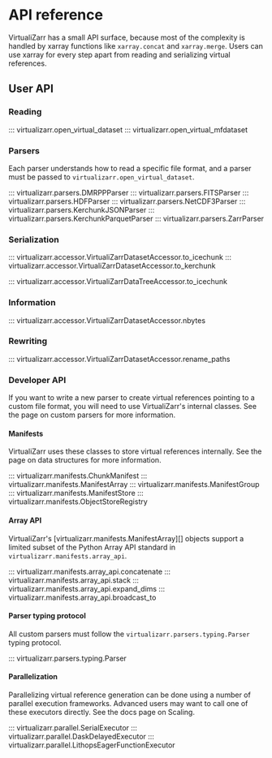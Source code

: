 # API reference

VirtualiZarr has a small API surface, because most of the complexity is handled by xarray functions like ``xarray.concat`` and ``xarray.merge``.
Users can use xarray for every step apart from reading and serializing virtual references.

## User API

### Reading

::: virtualizarr.open_virtual_dataset
::: virtualizarr.open_virtual_mfdataset

### Parsers

Each parser understands how to read a specific file format, and a parser must be passed to `virtualizarr.open_virtual_dataset`.

::: virtualizarr.parsers.DMRPPParser
::: virtualizarr.parsers.FITSParser
::: virtualizarr.parsers.HDFParser
::: virtualizarr.parsers.NetCDF3Parser
::: virtualizarr.parsers.KerchunkJSONParser
::: virtualizarr.parsers.KerchunkParquetParser
::: virtualizarr.parsers.ZarrParser

### Serialization

::: virtualizarr.accessor.VirtualiZarrDatasetAccessor.to_icechunk
::: virtualizarr.accessor.VirtualiZarrDatasetAccessor.to_kerchunk

::: virtualizarr.accessor.VirtualiZarrDataTreeAccessor.to_icechunk

### Information

::: virtualizarr.accessor.VirtualiZarrDatasetAccessor.nbytes

### Rewriting

::: virtualizarr.accessor.VirtualiZarrDatasetAccessor.rename_paths


### Developer API

If you want to write a new parser to create virtual references pointing to a custom file format, you will need to use VirtualiZarr's internal classes.
See the page on custom parsers for more information.

#### Manifests

VirtualiZarr uses these classes to store virtual references internally.
See the page on data structures for more information.

::: virtualizarr.manifests.ChunkManifest
::: virtualizarr.manifests.ManifestArray
::: virtualizarr.manifests.ManifestGroup
::: virtualizarr.manifests.ManifestStore
::: virtualizarr.manifests.ObjectStoreRegistry

#### Array API

VirtualiZarr's [virtualizarr.manifests.ManifestArray][] objects support a limited subset of the Python Array API standard in `virtualizarr.manifests.array_api`.

::: virtualizarr.manifests.array_api.concatenate
::: virtualizarr.manifests.array_api.stack
::: virtualizarr.manifests.array_api.expand_dims
::: virtualizarr.manifests.array_api.broadcast_to

#### Parser typing protocol

All custom parsers must follow the `virtualizarr.parsers.typing.Parser` typing protocol.

::: virtualizarr.parsers.typing.Parser

#### Parallelization

Parallelizing virtual reference generation can be done using a number of parallel execution frameworks.
Advanced users may want to call one of these executors directly.
See the docs page on Scaling.

::: virtualizarr.parallel.SerialExecutor
::: virtualizarr.parallel.DaskDelayedExecutor
::: virtualizarr.parallel.LithopsEagerFunctionExecutor
